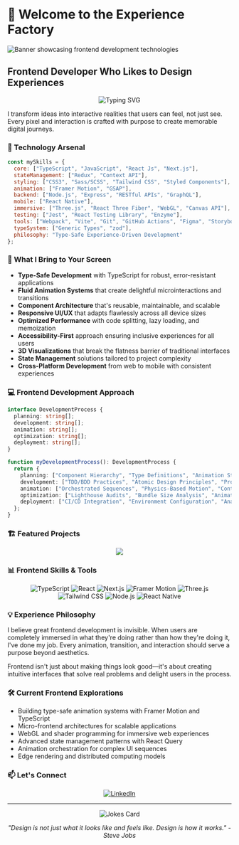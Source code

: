 # 👋 Welcome to the Experience Factory

![Banner showcasing frontend development technologies](https://raw.githubusercontent.com/abhisheknaiidu/abhisheknaiidu/master/code.gif)

## Frontend Developer Who Likes to Design Experiences

<p align="center">
  <img src="https://readme-typing-svg.herokuapp.com?font=Fira+Code&pause=1000&color=2986CC&width=435&lines=Building+interactive+experiences;TypeScript+enthusiast;Animation+and+motion+specialist;User-centered+developer" alt="Typing SVG" />
</p>

I transform ideas into interactive realities that users can feel, not just see. Every pixel and interaction is crafted with purpose to create memorable digital journeys.

### 🚀 Technology Arsenal

```javascript
const mySkills = {
  core: ["TypeScript", "JavaScript", "React Js", "Next.js"],
  stateManagement: ["Redux", "Context API"],
  styling: ["CSS3", "Sass/SCSS", "Tailwind CSS", "Styled Components"],
  animation: ["Framer Motion", "GSAP"],
  backend: ["Node.js", "Express", "RESTful APIs", "GraphQL"],
  mobile: ["React Native"],
  immersive: ["Three.js", "React Three Fiber", "WebGL", "Canvas API"],
  testing: ["Jest", "React Testing Library", "Enzyme"],
  tools: ["Webpack", "Vite", "Git", "GitHub Actions", "Figma", "Storybook"],
  typeSystem: ["Generic Types", "zod"],
  philosophy: "Type-Safe Experience-Driven Development"
};
```

### 🔮 What I Bring to Your Screen

- **Type-Safe Development** with TypeScript for robust, error-resistant applications
- **Fluid Animation Systems** that create delightful microinteractions and transitions
- **Component Architecture** that's reusable, maintainable, and scalable
- **Responsive UI/UX** that adapts flawlessly across all device sizes
- **Optimized Performance** with code splitting, lazy loading, and memoization
- **Accessibility-First** approach ensuring inclusive experiences for all users
- **3D Visualizations** that break the flatness barrier of traditional interfaces
- **State Management** solutions tailored to project complexity
- **Cross-Platform Development** from web to mobile with consistent experiences

### 💻 Frontend Development Approach

```typescript
interface DevelopmentProcess {
  planning: string[];
  development: string[];
  animation: string[];
  optimization: string[];
  deployment: string[];
}

function myDevelopmentProcess(): DevelopmentProcess {
  return {
    planning: ["Component Hierarchy", "Type Definitions", "Animation Storyboarding"],
    development: ["TDD/BDD Practices", "Atomic Design Principles", "Progressive Enhancement"],
    animation: ["Orchestrated Sequences", "Physics-Based Motion", "Context-Aware Transitions"],
    optimization: ["Lighthouse Audits", "Bundle Size Analysis", "Animation Performance"],
    deployment: ["CI/CD Integration", "Environment Configuration", "Analytics Setup"]
  };
}
```

### 🏗️ Featured Projects

<div align="center">
  <a href="https://github.com/yourusername/project-name">
    <img src="https://github-readme-stats.vercel.app/api/pin/?username=yourusername&repo=project-name&theme=tokyonight" />
  </a>
  
</div>

### 📊 Frontend Skills & Tools

<p align="center">
  <img src="https://img.shields.io/badge/TypeScript-3178C6?style=for-the-badge&logo=typescript&logoColor=white" alt="TypeScript" />
  <img src="https://img.shields.io/badge/React-61DAFB?style=for-the-badge&logo=react&logoColor=black" alt="React" />
  <img src="https://img.shields.io/badge/Next.js-000000?style=for-the-badge&logo=next.js&logoColor=white" alt="Next.js" />
  <img src="https://img.shields.io/badge/Framer_Motion-0055FF?style=for-the-badge&logo=framer&logoColor=white" alt="Framer Motion" />
  <img src="https://img.shields.io/badge/Three.js-000000?style=for-the-badge&logo=three.js&logoColor=white" alt="Three.js" />
  <img src="https://img.shields.io/badge/Tailwind_CSS-38B2AC?style=for-the-badge&logo=tailwind-css&logoColor=white" alt="Tailwind CSS" />
  <img src="https://img.shields.io/badge/Node.js-339933?style=for-the-badge&logo=node.js&logoColor=white" alt="Node.js" />
  <img src="https://img.shields.io/badge/React_Native-61DAFB?style=for-the-badge&logo=react&logoColor=black" alt="React Native" />
</p>



### 💡 Experience Philosophy

I believe great frontend development is invisible. When users are completely immersed in what they're doing rather than how they're doing it, I've done my job. Every animation, transition, and interaction should serve a purpose beyond aesthetics.

Frontend isn't just about making things look good—it's about creating intuitive interfaces that solve real problems and delight users in the process.

### 🛠️ Current Frontend Explorations

- Building type-safe animation systems with Framer Motion and TypeScript
- Micro-frontend architectures for scalable applications
- WebGL and shader programming for immersive web experiences
- Advanced state management patterns with React Query
- Animation orchestration for complex UI sequences
- Edge rendering and distributed computing models

### 📫 Let's Connect

<p align="center">
  <a href="https://www.linkedin.com/in/rkshtsingh28" target="_blank" rel="noopener noreferrer">
    <img src="https://img.shields.io/badge/LinkedIn-%230077B5.svg?&style=for-the-badge&logo=linkedin&logoColor=white" alt="LinkedIn" />
  </a>
</p>


---

<p align="center">
  <img src="https://readme-jokes.vercel.app/api?theme=tokyonight" alt="Jokes Card" />
</p>

<p align="center">
  <i>"Design is not just what it looks like and feels like. Design is how it works." - Steve Jobs</i>
</p>
